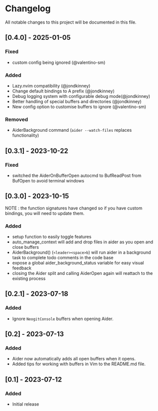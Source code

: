 # Changelog

All notable changes to this project will be documented in this file.

## [0.4.0] - 2025-01-05

### Fixed
- custom config being ignored (@valentino-sm)

### Added
- Lazy.nvim compatibility (@jondkinney)
- Change default bindings to A prefix (@jondkinney)
- Debug logging system with configurable debug mode(@jondkinney)
- Better handling of special buffers and directories (@jondkinney)
- New config option to customise buffers to ignore (@valentino-sm)

### Removed
- AiderBackground command (`aider --watch-files` replaces functionality)

## [0.3.1] - 2023-10-22

### Fixed
- switched the AiderOnBufferOpen autocmd to BufReadPost from BufOpen to avoid terminal windows

## [0.3.0] - 2023-10-15

NOTE : the function signatures have changed so if you have custom bindings, you will need to update them.

### Added
- setup function to easily toggle features
- auto_manage_context will add and drop files in aider as you open and close buffers
- AiderBackground() (`<leader><space>b`) will run aider in a background task to complete todo comments in the code base
- expose a global aider_background_status variable for easy visual feedback
- closing the Aider split and calling AiderOpen again will reattach to the existing process

## [0.2.1] - 2023-07-18

### Added
- Ignore `NeogitConsole` buffers when opening Aider.

## [0.2] - 2023-07-13

### Added
- Aider now automatically adds all open buffers when it opens.
- Added tips for working with buffers in Vim to the README.md file.

## [0.1] - 2023-07-12

### Added
- Initial release
